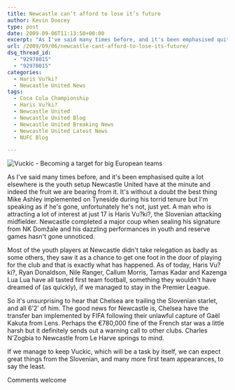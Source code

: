 ```yaml
---
title: Newcastle can’t afford to lose it’s future
author: Kevin Doocey
type: post
date: 2009-09-06T11:13:50+00:00
excerpt: "As I've said many times before, and it's been emphasised quite a lot elsewhere is the.."
url: /2009/09/06/newcastle-cant-afford-to-lose-its-future/
dsq_thread_id:
  - "92978015"
  - "92978015"
categories:
  - Haris Vu?ki?
  - Newcastle United News
tags:
  - Coca Cola Championship
  - Haris Vu?ki?
  - Newcastle United
  - Newcastle United Blog
  - Newcastle United Breaking News
  - Newcastle United Latest News
  - NUFC Blog

---
```

![Vuckic - Becoming a target for big European teams](http://i25.tinypic.com/ap8m6x.jpg)

As I've said many times before, and it's been emphasised quite a lot elsewhere is the youth setup Newcastle United have at the minute and indeed the fruit we are bearing from it. It's without a doubt the best thing Mike Ashley implemented on Tyneside during his torrid tenure but I'm speaking as if he's gone, unfortunately he's not, just yet. A man who is attracting a lot of interest at just 17 is  Haris Vu?ki?, the Slovenian attacking midfielder. Newcastle completed a major coup when sealing his signature from NK Domžale and his dazzling performances in youth and reserve games hasn't gone unnoticed.

Most of the youth players at Newcastle didn't take relegation as badly as some others, they saw it as a chance to get one foot in the door of playing for the club and that is exactly what has happened. As of today, Haris Vu?ki?, Ryan Donaldson, Nile Ranger, Callum Morris, Tamas Kadar and Kazenga Lua Lua have all tasted first team football, something they wouldn't have dreamed of (as quickly), if we managed to stay in the Premier League.

So it's unsurprising to hear that Chelsea are trailing the Slovenian starlet, and all 6'2&#8242; of him. The good news for Newcastle is, Chelsea have the transfer ban implemented by FIFA following their unlawful capture of Gaël Kakuta from Lens. Perhaps the €780,000 fine of the French star was a little harsh but it definitely sends out a warning call to other clubs. Charles N'Zogbia to Newcastle from Le Harve springs to mind.

If we manage to keep Vuckic, which will be a task by itself, we can expect great things from the Slovenian, and many more first team appearances, to say the least.

Comments welcome
